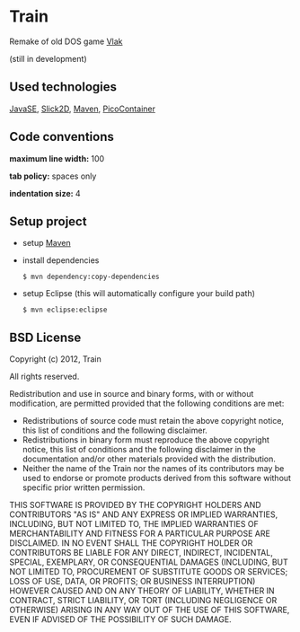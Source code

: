 Train
=====

Remake of  old DOS game [Vlak][3]

(still in development)

Used technologies
-----------------
[JavaSE][1], [Slick2D][2], [Maven][4], [PicoContainer][5]

Code conventions
----------------
**maximum line width:** 100

**tab policy:** spaces only

**indentation size:** 4

Setup project
-------------
* setup [Maven][4]

* install dependencies

    ```$ mvn dependency:copy-dependencies```

* setup Eclipse (this will automatically configure your build path)

    ```$ mvn eclipse:eclipse```

BSD License
-----------

Copyright (c) 2012, Train

All rights reserved.

Redistribution and use in source and binary forms, with or without modification, are permitted provided that the following conditions are met:

* Redistributions of source code must retain the above copyright notice, this list of conditions and the following disclaimer.
* Redistributions in binary form must reproduce the above copyright notice, this list of conditions and the following disclaimer in the documentation and/or other materials provided with the distribution.
* Neither the name of the Train nor the names of its contributors may be used to endorse or promote products derived from this software without specific prior written permission.

THIS SOFTWARE IS PROVIDED BY THE COPYRIGHT HOLDERS AND CONTRIBUTORS "AS IS" AND ANY EXPRESS OR IMPLIED WARRANTIES, INCLUDING, BUT NOT LIMITED TO, THE IMPLIED WARRANTIES OF MERCHANTABILITY AND FITNESS FOR A PARTICULAR PURPOSE ARE DISCLAIMED. IN NO EVENT SHALL THE COPYRIGHT HOLDER OR CONTRIBUTORS BE LIABLE FOR ANY DIRECT, INDIRECT, INCIDENTAL, SPECIAL, EXEMPLARY, OR CONSEQUENTIAL DAMAGES (INCLUDING, BUT NOT LIMITED TO, PROCUREMENT OF SUBSTITUTE GOODS OR SERVICES; LOSS OF USE, DATA, OR PROFITS; OR BUSINESS INTERRUPTION) HOWEVER CAUSED AND ON ANY THEORY OF LIABILITY, WHETHER IN CONTRACT, STRICT LIABILITY, OR TORT (INCLUDING NEGLIGENCE OR OTHERWISE) ARISING IN ANY WAY OUT OF THE USE OF THIS SOFTWARE, EVEN IF ADVISED OF THE POSSIBILITY OF SUCH DAMAGE.

[1]: http://www.oracle.com/technetwork/java/javase/overview/index.html
[2]: http://slick.cokeandcode.com/
[3]: http://www.bestoldgames.net/eng/old-games/vlak.php
[4]: http://maven.apache.org/
[5]: http://picocontainer.codehaus.org/

